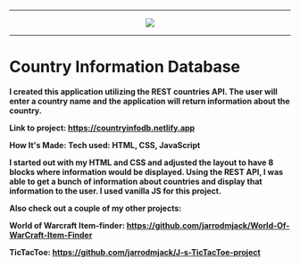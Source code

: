 
<hr>

<p align="center" width="100%">
    <img src='https://conceptdraw.com/a2272c3/p1/preview/640/pict--europe-state-flags-clip-art-design-elements-european-country-flags'></img>
</p>


<hr>

<b><h1>Country Information Database</h1><b>





I created this application utilizing the REST countries API. The user will enter a country name and the application will return information about the country.




Link to project: https://countryinfodb.netlify.app




How It's Made:
Tech used: HTML, CSS, JavaScript



I started out with my HTML and CSS and adjusted the layout to have 8 blocks where information would be displayed. Using the REST API, I was able to get a bunch of information about countries and display that information to the user. I used vanilla JS for this project.



Also check out a couple of my other projects: 

World of Warcraft Item-finder: https://github.com/jarrodmjack/World-Of-WarCraft-Item-Finder

TicTacToe: https://github.com/jarrodmjack/J-s-TicTacToe-project

